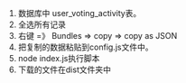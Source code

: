 1. 数据库中 user_voting_activity表。
2. 全选所有记录
3. 右键 =》 Bundles => copy => copy as JSON
4. 把复制的数据粘贴到config.js文件中。
5. node index.js执行脚本
6. 下载的文件在dist文件夹中